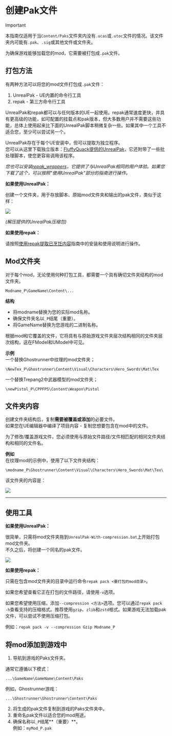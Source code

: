 # 创建Pak文件
> [!IMPORTANT]
> 本指南仅适用于当`Content/Paks`文件夹内没有`.ucas`或`.utoc`文件的情况。该文件夹内可能有`.pak`、`.sig`或其他文件或文件夹。

为确保游戏能够加载您的mod，它需要被打包成`.pak`文件。

## 打包方法

有两种方法可以将您的mod文件打包成`.pak`文件：
1. UnrealPak - UE内置的命令行工具
2. repak - 第三方命令行工具

UnrealPak和repak都可以与任何版本的UE一起使用。repak通常速度更快，并具有更高级的功能，如可配置的挂载点和pak版本，但大多数用户并不需要这些功能，总体上使用起来比下面的UnrealPak脚本稍微复杂一些。如果其中一个工具不适合您，至少可以尝试另一个。

UnrealPak存在于每个UE安装中，但可以提取为独立程序。<br>
您可以从这里下载独立版本：[FluffyQuack提供的UnrealPak](https://github.com/Dmgvol/UE_Modding/raw/main/Tools/UnrealPak.zip)，它还附带了一些批处理脚本，使您更容易调用该程序。

*您也可以安装[repak_wrappers](https://github.com/Mythical-Github/repak_wrappers/archive/refs/heads/main.zip)，它提供了与UnrealPak相同的用户体验。如果您下载了这个，可以按照"使用UnrealPak"部分的指南进行操作。*

**如果使用UnrealPak：**

创建一个文件夹，用于存放脚本、原始mod文件夹和输出的pak文件，类似于这样：

![](/Media/UnrealPak/unrealpak1.png)

_(解压提供的UnrealPak压缩包)_

**如果使用repak：**

请按照[使用repak提取已烹饪内容](../TheBasics/ExtractingCooked.md#installation)指南中的安装和使用说明进行操作。

## Mod文件夹
对于每个mod，无论使用何种打包工具，都需要一个具有确切文件夹结构的mod文件夹。

```
Modname_P\GameName\Content\...
```

__结构__<br>
- 将modname替换为您的实际mod名称。
- 确保文件夹名以`_P`结尾（重要）。
- 将GameName替换为您游戏的二进制名称。

根据mod和它覆盖的文件，它将具有与原始游戏文件夹层次结构相同的文件夹层次结构，这在FModel和UModel中可见。

__示例__<br>
一个替换Ghostrunner中纹理的mod文件夹；<br>
```
\NewTex_P\Ghostrunner\Content\Visual\Characters\Hero_Swords\Mat\Tex
```

一个替换Trepang2中武器模型的mod文件夹；<br> 
```
\newPistol_P\CPPFPS\Content\Weapon\Pistol
```

## 文件夹内容
创建文件夹结构后，复制**需要被覆盖或添加**的必要文件。<br>
如果您在UE编辑器中编译了项目内容 - 复制您想要包含在mod中的文件。

为了修改/覆盖游戏文件，您必须使用与原始文件路径/文件相匹配的相同文件夹结构和相同的文件名。

__例如__<br>
在纹理mod的示例中，使用了以下文件夹结构：<br>
```
\modname_P\Ghostrunner\Content\Visual\Characters\Hero_Swords\Mat\Tex\
```

该文件夹的内容是：

![](/Media/UnrealPak/unrealpak2.png)

<hr>

## 使用工具
**如果使用UnrealPak：**

很简单，只需将mod文件夹拖到`UnrealPak-With-compression.bat`上开始打包mod文件夹。<br>
不久之后，将创建一个同名的pak文件。

![](/Media/UnrealPak/unrealpak3.png)

**如果使用repak：**

只需在包含mod文件夹的目录中运行命令`repak pack <要打包的mod目录>`。

如果您希望查看它正在打包的文件路径，请使用`-v`选项。

如果您希望使用压缩，添加`--compression <方法>`选项。您可以通过`repak pack -h`查看支持的压缩格式。推荐使用`gzip`、`zlib`和`zstd`格式。如果游戏无法加载pak文件，可以尝试不使用压缩打包。

例如：`repak pack -v --compression Gzip Modname_P`

## 将mod添加到游戏中
1. 导航到游戏的Paks文件夹。

通常它遵循以下模式：

```
...\GameName\GameName\Content\Paks
```

例如，Ghostrunner游戏：<br>
```
...\Ghostrunner\Ghostrunner\Content\Paks
```

2. 将生成的pak文件复制到游戏的Paks文件夹中。
3. 重命名pak文件以适合您的mod用途。
4. 确保名称以`_P`结尾**（重要）**。<br>
例如：`myMod_P.pak`

